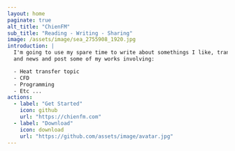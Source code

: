 ```yaml
---
layout: home
paginate: true
alt_title: "ChienFM"
sub_title: "Reading - Writing - Sharing"
image: /assets/image/sea_2755908_1920.jpg
introduction: |
  I'm going to use my spare time to write about somethings I like, translate some interesting papers
  and news and post some of my works involving:

  - Heat transfer topic
  - CFD
  - Programming 
  - Etc ...
actions:
  - label: "Get Started"
    icon: github
    url: "https://chienfm.com"
  - label: "Download"
    icon: download
    url: "https://github.com/assets/image/avatar.jpg"
---
```

